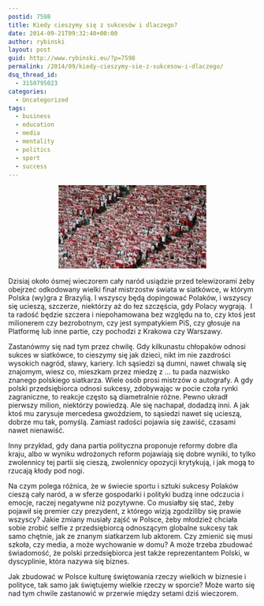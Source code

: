 ```yaml
---
postid: 7598
title: Kiedy cieszymy się z sukcesów i dlaczego?
date: 2014-09-21T09:32:40+00:00
author: rybinski
layout: post
guid: http://www.rybinski.eu/?p=7598
permalink: /2014/09/kiedy-cieszymy-sie-z-sukcesow-i-dlaczego/
dsq_thread_id:
  - 3150795023
categories:
  - Uncategorized
tags:
  - business
  - education
  - media
  - mentality
  - politics
  - sport
  - success
---
```

<p style="text-align: center;">
  <a href="/uploads/2014/09/polska_kibice.jpg"><img class="size-medium wp-image-7599 aligncenter" title="polska_kibice" src="/uploads/2014/09/polska_kibice-300x169.jpg" alt="" width="300" height="169" /></a>
</p>

Dzisiaj około ósmej wieczorem cały naród usiądzie przed telewizorami żeby obejrzeć odkodowany wielki finał mistrzostw świata w siatkówce, w którym Polska (wy)gra z Brazylią. I wszyscy będą dopingować Polaków, i wszyscy się ucieszą, szczerze, niektórzy aż do łez szczęścia, gdy Polacy wygrają.  I ta radość będzie szczera i niepohamowana bez względu na to, czy ktoś jest milionerem czy bezrobotnym, czy jest sympatykiem PiS, czy głosuje na Platformę lub inne partie, czy pochodzi z Krakowa czy Warszawy.

Zastanówmy się nad tym przez chwilę. Gdy kilkunastu chłopaków odnosi sukces w siatkówce, to cieszymy się jak dzieci, nikt im nie zazdrości wysokich nagród, sławy, kariery. Ich sąsiedzi są dumni, nawet chwalą się znajomym, wiesz co, mieszkam przez miedzę z … tu pada nazwisko znanego polskiego siatkarza. Wiele osób prosi mistrzów o autografy. A gdy polski przedsiębiorca odnosi sukcesy, zdobywając w pocie czoła rynki zagraniczne, to reakcje często są diametralnie różne. Pewno ukradł pierwszy milion, niektórzy powiedzą. Ale się nachapał, dodadzą inni. A jak ktoś mu zarysuje mercedesa gwoździem, to sąsiedzi nawet się ucieszą, dobrze mu tak, pomyślą. Zamiast radości pojawia się zawiść, czasami nawet nienawiść.

Inny przykład, gdy dana partia polityczna proponuje reformy dobre dla kraju, albo w wyniku wdrożonych reform pojawiają się dobre wyniki, to tylko zwolennicy tej partii się cieszą, zwolennicy opozycji krytykują, i jak mogą to rzucają kłody pod nogi.

Na czym polega różnica, że w świecie sportu i sztuki sukcesy Polaków cieszą cały naród, a w sferze gospodarki i polityki budzą inne odczucia i emocje, raczej negatywne niż pozytywne. Co musiałby się stać, żeby pojawił się premier czy prezydent, z którego wizją zgodziliby się prawie wszyscy? Jakie zmiany musiały zajść w Polsce, żeby młodzież chciała sobie zrobić selfie z przedsiębiorcą odnoszącym globalne sukcesy tak samo chętnie, jak ze znanym siatkarzem lub aktorem. Czy zmienić się musi szkoła, czy media, a może wychowanie w domu? A może trzeba zbudować świadomość, że polski przedsiębiorca jest także reprezentantem Polski, w dyscyplinie, która nazywa się biznes.

Jak zbudować w Polsce kulturę świętowania rzeczy wielkich w biznesie i polityce, tak samo jak świętujemy wielkie rzeczy w sporcie? Może warto się nad tym chwile zastanowić w przerwie między setami dziś wieczorem.
